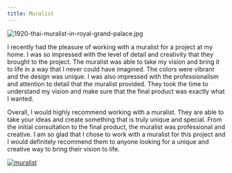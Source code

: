 ```yaml
---
title: Muralist
---
```


![1920-thai-muralist-in-royal-grand-palace.jpg](/1920-thai-muralist-in-royal-grand-palace.jpg)

I recently had the pleasure of working with a muralist for a project at my home. I was so impressed with the level of detail and creativity that they brought to the project. The muralist was able to take my vision and bring it to life in a way that I never could have imagined. The colors were vibrant and the design was unique. I was also impressed with the professionalism and attention to detail that the muralist provided. They took the time to understand my vision and make sure that the final product was exactly what I wanted.

Overall, I would highly recommend working with a muralist. They are able to take your ideas and create something that is truly unique and special. From the initial consultation to the final product, the muralist was professional and creative. I am so glad that I chose to work with a muralist for this project and I would definitely recommend them to anyone looking for a unique and creative way to bring their vision to life.

[![muralist](<https://dabuttonfactory.com/button.png?t=CHECK+SERVICE&f=Noto+Sans-Bold&ts=26&tc=fff&hp=45&vp=20&c=11&bgt=unicolored&bgc=4bd42f>)](<https://www.bark.com/?a_aid=5d2d0e83cdc3>)